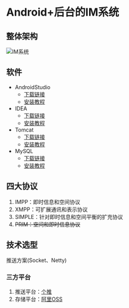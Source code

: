 # Android+后台的IM系统

## 整体架构

![IM系统](https://android-1313021454.cos.ap-nanjing.myqcloud.com/IM/IM%E7%B3%BB%E7%BB%9F.png)



## 软件

- AndroidStudio
  - [下载链接]()
  - [安装教程]()
- IDEA
  - [下载链接]()
  - [安装教程]()
- Tomcat
  - [下载链接]()
  - [安装教程]()
- MySQL
  - [下载链接]()
  - [安装教程]()





## 四大协议

1. IMPP：即时信息和空间协议
2. XMPP：可扩展通讯和表示协议
3. SIMPLE：针对即时信息和空间平衡的扩充协议
4. ~~PRIM：空间和即时信息协议~~





## 技术选型

推送方案(Socket、Netty)

### 三方平台

1. 推送平台：[个推]()
2. 存储平台：[阿里OSS]()

